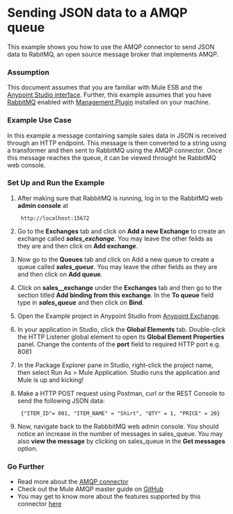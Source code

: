 # Sending JSON data to a AMQP queue



This example shows you how to use the AMQP connector to send JSON data to RabitMQ, an open source message broker that implements AMQP.

### Assumption
This document assumes that you are familiar with Mule ESB and the [Anypoint Studio interface](http://www.mulesoft.org/documentation/display/current/Anypoint+Studio+Essentials). Further, this example assumes that you have [RabbitMQ](https://www.rabbitmq.com/download.html) enabled with [Management Plugin](http://www.thegeekstuff.com/2013/10/enable-rabbitmq-management-plugin/) installed on your machine.


### Example Use Case
In this example a message containing sample sales data in JSON is received through an HTTP endpoint. This message is then converted to a string using a transformer and then sent to RabbitMQ using the AMQP connector. Once this message reaches the queue, it can be viewed throught he RabbitMQ web console.

### Set Up and Run the Example

1. After making sure that RabbitMQ is running, log in to the RabbitMQ web **admin console** at

        http://localhost:15672
        
2. Go to the **Exchanges** tab and click on **Add a new Exchange** to create an exchange called ***sales_exchange***. You may leave the other feilds as they are and then click on **Add exchange**.

3. Now go to the **Queues** tab and click on Add a new queue to create a queue called ***sales_queue***. You may leave the other fields as they are and then click on **Add queue**.

4. Click on **sales__exchange** under the **Exchanges** tab and then go to the section titled **Add binding from this exchange**. In the **To queue** field type in ***sales_queue*** and then click on **Bind**.
    
5. Open the Example project in Anypoint Studio from [Anypoint Exchange](http://www.mulesoft.org/documentation/display/current/Anypoint+Exchange).
6. In your application in Studio, click the **Global Elements** tab. Double-click the HTTP Listener global element to open its **Global Element Properties** panel. Change the contents of the **port** field to required HTTP port e.g. 8081
7. In the Package Explorer pane in Studio, right-click the project name, then select Run As > Mule Application. Studio runs the application and Mule is up and kicking!

8. Make a HTTP POST request using Postman, curl or the REST Console to send the following JSON data:
        
        {"ITEM_ID"= 001, "ITEM_NAME" = "Shirt", "QTY" = 1, "PRICE" = 20}
        
9. Now, navigate back to the RabbbitMQ web admin console. You should notice an increase in the  number of messages in sales_queue. You may also **view the message** by clicking on sales_queue in the **Get messages** option.

### Go Further

* Read more about the [AMQP connector](https://www.mulesoft.com/cloud-connectors/mule-amqp-integration-connector)
* Check out the Mule AMQP master guide on [GitHub](https://github.com/mulesoft/mule-transport-amqp/blob/master/GUIDE.md) 
* You may get to know more about the features supported by this connector [here](https://github.com/mulesoft/mule-transport-amqp)
        
        
